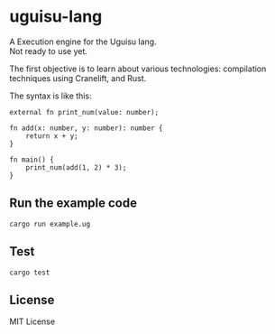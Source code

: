 # uguisu-lang
A Execution engine for the Uguisu lang.  
Not ready to use yet.

The first objective is to learn about various technologies: compilation techniques using Cranelift, and Rust.

The syntax is like this:
```
external fn print_num(value: number);

fn add(x: number, y: number): number {
    return x + y;
}

fn main() {
    print_num(add(1, 2) * 3);
}
```

## Run the example code
```
cargo run example.ug
```

## Test
```
cargo test
```

## License
MIT License
